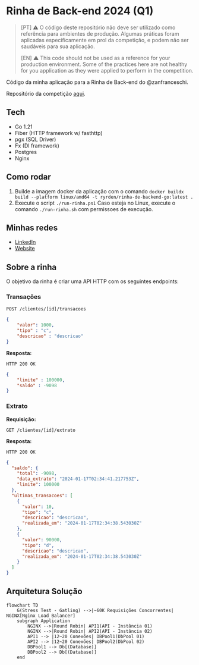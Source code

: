 # Rinha de Back-end 2024 (Q1)

> [PT] ⚠️ O código deste repositório não deve ser utilizado como referência para ambientes de produção. Algumas práticas foram aplicadas especificamente em prol da competição, e podem não ser saudáveis para sua aplicação.
>
> [EN] ⚠️ This code should not be used as a reference for your production environment. Some of the practices here are not healthy for you application as they were applied to perform in the competition.

Código da minha aplicação para a Rinha de Back-end do @zanfranceschi.

Repositório da competição [aqui](https://github.com/zanfranceschi/rinha-de-backend-2024-q1).

## Tech

- Go 1.21
- Fiber (HTTP framework w/ fasthttp)
- pgx (SQL Driver)
- Fx (DI framework)
- Postgres
- Nginx

## Como rodar

1. Builde a imagem docker da aplicação com o comando `docker buildx build --platform linux/amd64 -t ryrden/rinha-de-backend-go:latest .`
2. Execute o script `./run-rinha.ps1` Caso esteja no Linux, execute o comando `./run-rinha.sh` com permissoes de execução.

## Minhas redes

- [LinkedIn](https://www.linkedin.com/in/ryan25/)
- [Website](https://ryrden.dev.br)

## Sobre a rinha

O objetivo da rinha é criar uma API HTTP com os seguintes endpoints:

### Transações

`POST /clientes/[id]/transacoes`

```json
{
    "valor": 1000,
    "tipo" : "c",
    "descricao" : "descricao"
}
```

**Resposta:**

`HTTP 200 OK`

```json
{
    "limite" : 100000,
    "saldo" : -9098
}
```

### Extrato

**Requisição:**

`GET /clientes/[id]/extrato`

**Resposta:**

`HTTP 200 OK`

```json
{
  "saldo": {
    "total": -9098,
    "data_extrato": "2024-01-17T02:34:41.217753Z",
    "limite": 100000
  },
  "ultimas_transacoes": [
    {
      "valor": 10,
      "tipo": "c",
      "descricao": "descricao",
      "realizada_em": "2024-01-17T02:34:38.543030Z"
    },
    {
      "valor": 90000,
      "tipo": "d",
      "descricao": "descricao",
      "realizada_em": "2024-01-17T02:34:38.543030Z"
    }
  ]
}
```

## Arquitetura Solução

```mermaid
flowchart TD
    G(Stress Test - Gatling) -->|~60K Requisições Concorrentes| NGINX[Nginx Load Balancer]
    subgraph Application
        NGINX -->|Round Robin| API1(API - Instância 01)
        NGINX -->|Round Robin| API2(API - Instância 02)
        API1 --> |12~20 Conexões| DBPool1(DbPool 01)
        API2 --> |12~20 Conexões| DBPool2(DbPool 02)
        DBPool1 --> Db[(Database)]
        DBPool2 --> Db[(Database)]
    end
```
